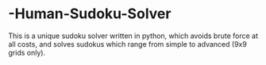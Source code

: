 # -Human-Sudoku-Solver
This is a unique sudoku solver written in python, which avoids brute force at all costs, and solves sudokus which range from simple to advanced (9x9 grids only).
